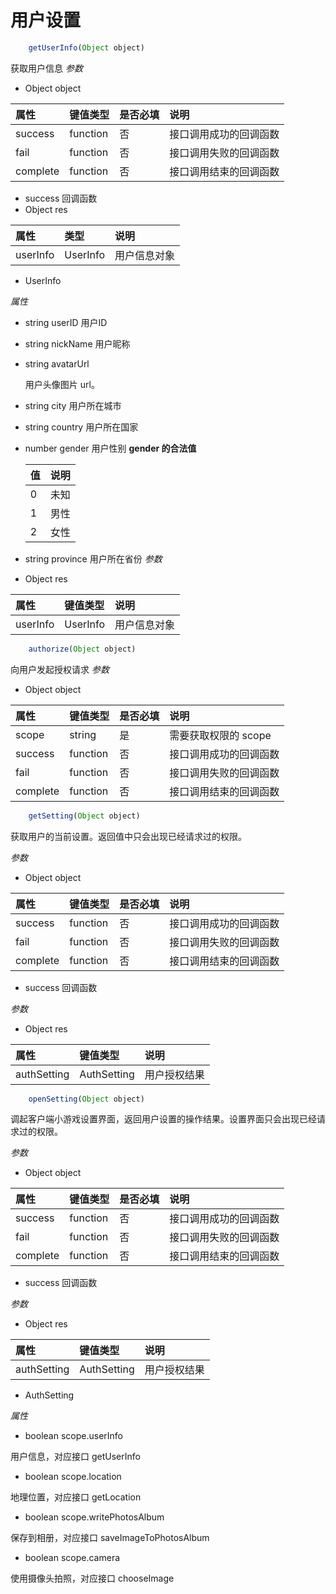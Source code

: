 # 用户设置

```javascript
    getUserInfo(Object object)
```

获取用户信息 _参数_

* Object object

| 属性 | 键值类型 | 是否必填 | 说明 |
| :--- | :--- | :--- | :--- |
| success | function | 否 | 接口调用成功的回调函数 |
| fail | function | 否 | 接口调用失败的回调函数 |
| complete | function | 否 | 接口调用结束的回调函数 |

* success 回调函数
* Object res

| 属性 | 类型 | 说明 |
| :--- | :--- | :--- |
| userInfo | UserInfo | 用户信息对象 |

* UserInfo

_属性_

* string userID 用户ID
* string nickName 用户昵称
* string avatarUrl

  用户头像图片 url。

* string city 用户所在城市
* string country 用户所在国家
* number gender 用户性别 **gender 的合法值**

  | 值 | 说明 |
  | :--- | :--- |
  | 0 | 未知 |
  | 1 | 男性 |
  | 2 | 女性 |

* string province 用户所在省份 _参数_
* Object res

| 属性 | 键值类型 | 说明 |
| :--- | :--- | :--- |
| userInfo | UserInfo | 用户信息对象 |

```javascript
    authorize(Object object)
```

向用户发起授权请求 _参数_

* Object object

| 属性 | 键值类型 | 是否必填 | 说明 |
| :--- | :--- | :--- | :--- |
| scope | string | 是 | 需要获取权限的 scope |
| success | function | 否 | 接口调用成功的回调函数 |
| fail | function | 否 | 接口调用失败的回调函数 |
| complete | function | 否 | 接口调用结束的回调函数 |

```javascript
    getSetting(Object object)
```

获取用户的当前设置。返回值中只会出现已经请求过的权限。

_参数_

* Object object

| 属性 | 键值类型 | 是否必填 | 说明 |
| :--- | :--- | :--- | :--- |
| success | function | 否 | 接口调用成功的回调函数 |
| fail | function | 否 | 接口调用失败的回调函数 |
| complete | function | 否 | 接口调用结束的回调函数 |

* success 回调函数

_参数_

* Object res

| 属性 | 键值类型 | 说明 |
| :--- | :--- | :--- |
| authSetting | AuthSetting | 用户授权结果 |

```javascript
    openSetting(Object object)
```

调起客户端小游戏设置界面，返回用户设置的操作结果。设置界面只会出现已经请求过的权限。

_参数_

* Object object

| 属性 | 键值类型 | 是否必填 | 说明 |
| :--- | :--- | :--- | :--- |
| success | function | 否 | 接口调用成功的回调函数 |
| fail | function | 否 | 接口调用失败的回调函数 |
| complete | function | 否 | 接口调用结束的回调函数 |

* success 回调函数

_参数_

* Object res

| 属性 | 键值类型 | 说明 |
| :--- | :--- | :--- |
| authSetting | AuthSetting | 用户授权结果 |

* AuthSetting

_属性_

* boolean scope.userInfo

用户信息，对应接口 getUserInfo

* boolean scope.location

地理位置，对应接口 getLocation

* boolean scope.writePhotosAlbum

保存到相册，对应接口 saveImageToPhotosAlbum

* boolean scope.camera

使用摄像头拍照，对应接口 chooseImage


